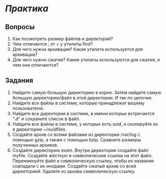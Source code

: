 # *Практика*

## Вопросы

1. Как посмотреть размер файлов и директорий?
2. Чем отличается \; от + у утилиты find?
3. Для чего нужна архивация? Какая утилита используется для архивации?
4. Для чего нужно сжатие? Какие утилиты используются для сжатия, и чем они отличаются?

## Задания

1. Найдите самую большую директорию в корне. Затем найдите самую большую директорию/файл в этой директории. И так по цепочке. 
2. Найдите все файлы в системе, которые принадлежат вашему пользователю. 
3. Найдите все директории в системе, в имени которых встречается ".d" и сохраните список в файл.
4. Найдите все файлы в системе, у которых есть suid, и скопируйте их в директорию ~/suidfiles.
5. Создайте архив со всеми файлами из директории /var/log с помощью gzip, а также с помощью bzip. Сравните размеры полученных архивов.
6. Создайте директорию exam. Внутри директории создайте файл myfile. Создайте жёсткую и символические ссылки на этот файл. Переименуйте файл и символическую ссылку, чтобы их названия совпадали с их инодами. Создайте сжатый архив со всей директорией. Удалите из архива символическую ссылку.